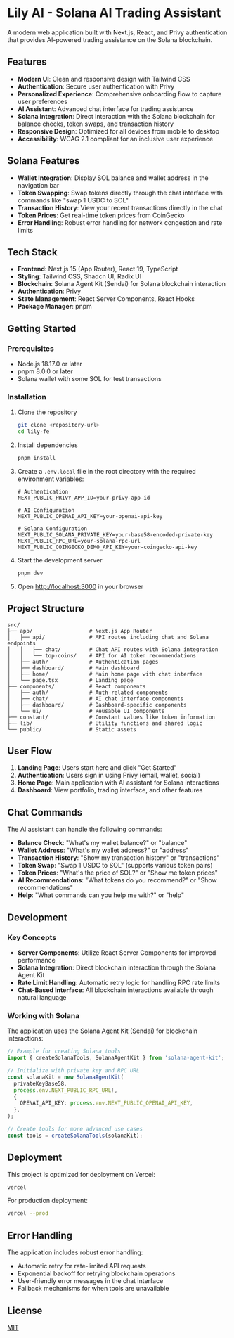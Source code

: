 # Lily AI - Solana AI Trading Assistant

A modern web application built with Next.js, React, and Privy authentication that provides AI-powered trading assistance on the Solana blockchain.

## Features

- **Modern UI**: Clean and responsive design with Tailwind CSS
- **Authentication**: Secure user authentication with Privy
- **Personalized Experience**: Comprehensive onboarding flow to capture user preferences
- **AI Assistant**: Advanced chat interface for trading assistance
- **Solana Integration**: Direct interaction with the Solana blockchain for balance checks, token swaps, and transaction history
- **Responsive Design**: Optimized for all devices from mobile to desktop
- **Accessibility**: WCAG 2.1 compliant for an inclusive user experience

## Solana Features

- **Wallet Integration**: Display SOL balance and wallet address in the navigation bar
- **Token Swapping**: Swap tokens directly through the chat interface with commands like "swap 1 USDC to SOL"
- **Transaction History**: View your recent transactions directly in the chat
- **Token Prices**: Get real-time token prices from CoinGecko
- **Error Handling**: Robust error handling for network congestion and rate limits

## Tech Stack

- **Frontend**: Next.js 15 (App Router), React 19, TypeScript
- **Styling**: Tailwind CSS, Shadcn UI, Radix UI
- **Blockchain**: Solana Agent Kit (Sendai) for Solana blockchain interaction
- **Authentication**: Privy
- **State Management**: React Server Components, React Hooks
- **Package Manager**: pnpm

## Getting Started

### Prerequisites

- Node.js 18.17.0 or later
- pnpm 8.0.0 or later
- Solana wallet with some SOL for test transactions

### Installation

1. Clone the repository

   ```bash
   git clone <repository-url>
   cd lily-fe
   ```

2. Install dependencies

   ```bash
   pnpm install
   ```

3. Create a `.env.local` file in the root directory with the required environment variables:

   ```
   # Authentication
   NEXT_PUBLIC_PRIVY_APP_ID=your-privy-app-id

   # AI Configuration
   NEXT_PUBLIC_OPENAI_API_KEY=your-openai-api-key

   # Solana Configuration
   NEXT_PUBLIC_SOLANA_PRIVATE_KEY=your-base58-encoded-private-key
   NEXT_PUBLIC_RPC_URL=your-solana-rpc-url
   NEXT_PUBLIC_COINGECKO_DEMO_API_KEY=your-coingecko-api-key
   ```

4. Start the development server

   ```bash
   pnpm dev
   ```

5. Open [http://localhost:3000](http://localhost:3000) in your browser

## Project Structure

```
src/
├── app/                  # Next.js App Router
│   ├── api/              # API routes including chat and Solana endpoints
│   │   ├── chat/         # Chat API routes with Solana integration
│   │   └── top-coins/    # API for AI token recommendations
│   ├── auth/             # Authentication pages
│   ├── dashboard/        # Main dashboard
│   ├── home/             # Main home page with chat interface
│   └── page.tsx          # Landing page
├── components/           # React components
│   ├── auth/             # Auth-related components
│   ├── chat/             # AI chat interface components
│   ├── dashboard/        # Dashboard-specific components
│   └── ui/               # Reusable UI components
├── constant/             # Constant values like token information
├── lib/                  # Utility functions and shared logic
└── public/               # Static assets
```

## User Flow

1. **Landing Page**: Users start here and click "Get Started"
2. **Authentication**: Users sign in using Privy (email, wallet, social)
3. **Home Page**: Main application with AI assistant for Solana interactions
4. **Dashboard**: View portfolio, trading interface, and other features

## Chat Commands

The AI assistant can handle the following commands:

- **Balance Check**: "What's my wallet balance?" or "balance"
- **Wallet Address**: "What's my wallet address?" or "address"
- **Transaction History**: "Show my transaction history" or "transactions"
- **Token Swap**: "Swap 1 USDC to SOL" (supports various token pairs)
- **Token Prices**: "What's the price of SOL?" or "Show me token prices"
- **AI Recommendations**: "What tokens do you recommend?" or "Show recommendations"
- **Help**: "What commands can you help me with?" or "help"

## Development

### Key Concepts

- **Server Components**: Utilize React Server Components for improved performance
- **Solana Integration**: Direct blockchain interaction through the Solana Agent Kit
- **Rate Limit Handling**: Automatic retry logic for handling RPC rate limits
- **Chat-Based Interface**: All blockchain interactions available through natural language

### Working with Solana

The application uses the Solana Agent Kit (Sendai) for blockchain interactions:

```typescript
// Example for creating Solana tools
import { createSolanaTools, SolanaAgentKit } from 'solana-agent-kit';

// Initialize with private key and RPC URL
const solanaKit = new SolanaAgentKit(
  privateKeyBase58,
  process.env.NEXT_PUBLIC_RPC_URL!,
  {
    OPENAI_API_KEY: process.env.NEXT_PUBLIC_OPENAI_API_KEY,
  },
);

// Create tools for more advanced use cases
const tools = createSolanaTools(solanaKit);
```

## Deployment

This project is optimized for deployment on Vercel:

```bash
vercel
```

For production deployment:

```bash
vercel --prod
```

## Error Handling

The application includes robust error handling:

- Automatic retry for rate-limited API requests
- Exponential backoff for retrying blockchain operations
- User-friendly error messages in the chat interface
- Fallback mechanisms for when tools are unavailable

## License

[MIT](LICENSE)
